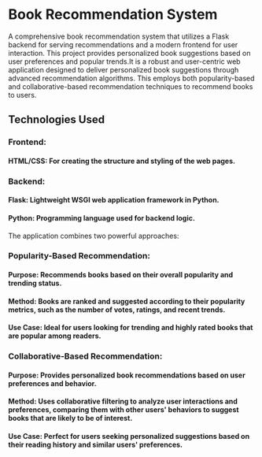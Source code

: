 # Book Recommendation System
A comprehensive book recommendation system that utilizes a Flask backend for serving recommendations and a modern frontend for user interaction. This project provides personalized book suggestions based on user preferences and popular trends.It is a robust and user-centric web application designed to deliver personalized book suggestions through advanced recommendation algorithms. This employs both popularity-based and collaborative-based recommendation techniques to recommend books to users.

## Technologies Used
### Frontend:

#### HTML/CSS: For creating the structure and styling of the web pages.

### Backend:

#### Flask: Lightweight WSGI web application framework in Python.
#### Python: Programming language used for backend logic.

The application combines two powerful approaches:

### Popularity-Based Recommendation:
#### Purpose: Recommends books based on their overall popularity and trending status.
#### Method: Books are ranked and suggested according to their popularity metrics, such as the number of votes, ratings, and recent trends.
#### Use Case: Ideal for users looking for trending and highly rated books that are popular among readers.

### Collaborative-Based Recommendation:
#### Purpose: Provides personalized book recommendations based on user preferences and behavior.
#### Method: Uses collaborative filtering to analyze user interactions and preferences, comparing them with other users' behaviors to suggest books that are likely to be of interest.
#### Use Case: Perfect for users seeking personalized suggestions based on their reading history and similar users' preferences.
